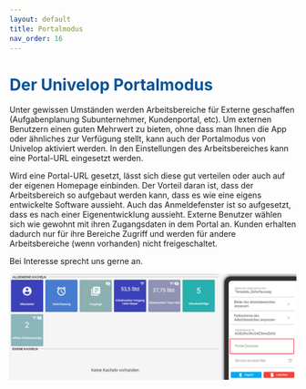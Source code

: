```yaml
---
layout: default
title: Portalmodus
nav_order: 16
---
```


# <span style="color:#0b5394">**Der Univelop Portalmodus**</span>

Unter gewissen Umständen werden Arbeitsbereiche für Externe geschaffen (Aufgabenplanung Subunternehmer, Kundenportal, etc). Um externen Benutzern einen guten Mehrwert zu bieten, ohne dass man Ihnen die App oder ähnliches zur Verfügung stellt, kann auch der Portalmodus von Univelop aktiviert werden.
In den Einstellungen des Arbeitsbereiches kann eine Portal-URL eingesetzt werden.

Wird eine Portal-URL gesetzt, lässt sich diese gut verteilen oder auch auf der eigenen Homepage einbinden.
Der Vorteil daran ist, dass der Arbeitsbereich so aufgebaut werden kann, dass es wie eine eigens entwickelte Software aussieht. Auch das Anmeldefenster ist so aufgesetzt, dass es nach einer Eigenentwicklung aussieht.
Externe Benutzer wählen sich wie gewohnt mit ihren Zugangsdaten in dem Portal an. Kunden erhalten dadurch nur für ihre Bereiche Zugriff und werden für andere Arbeitsbereiche (wenn vorhanden) nicht freigeschaltet.

Bei Interesse sprecht uns gerne an.

![portalmode](\assets\1portalmode.png "portalmode")